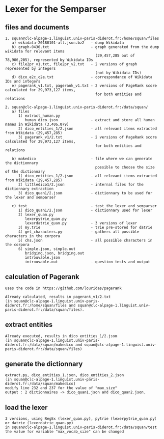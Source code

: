 # Lexer for the Semparser

## files and documents
	1. squan@clc-alpage-1.linguist.univ-paris-diderot.fr:/home/squan/files
	   a) wikidata-20180101-all.json.bz2   - dump Wikidata
	   b) graph-0430.txt                   - graph generated from the dump wikidata for relevant items 
	                                         (29,457,285 out of 78,906,205), represented by Wikidata IDs
	   c) file2pr_v1.txt, file2pr_v2.txt   - 2 versions of graph represented by integers 
	                                         (not by Wikidata IDs)
	   d) dico_e2c_c2e.txt                 - correspondance of Wikidata IDs and integers
	   e) pagerank_v1.txt, pagerank_v1.txt - 2 versions of PageRank score calculated for 29,973,127 items,
                                             for both entities and relations
	
	2. squan@clc-alpage-1.linguist.univ-paris-diderot.fr:/data/squan/
	   a) files
          1) extract_human.py 
             human_dico.json               - extract and store all human names in Wikidata (3,406,079)
          2) dico_entities_1/2.json        - all relevant items extracted from Wikidata (29,457,285)
          3) pagerank_v1/2.txt             - 2 versions of PageRank score calculated for 29,973,127 items,
                                             for both entities and relations

	   b) makedico                         - file where we can generate the dictionnary 
	   									     possible to choose the size of the dictionnary
	   	  1) dico_entities_1/2.json        - all relevant items extracted from Wikidata (29,457,285)
	   	  2) littledico1/2.json            - internal files for the dictionnary extraction
	   	  3) dico_quan1/2.json             - dictionnary to be used for the lexer and semparser

	   c) test                             - test the lexer and semparser
	      1) dico_quan1/2.json             - dictionnary used for lexer
	      2) lexer_quan.py
	         lexerpytrie_quan.py
	         lexerdatrie_quan.py           - 3 versions of lexer
	      3) my.trie                       - trie pre-stored for datrie
	      4) get_characters.py             - gathers all possible characters in the corpora
	      5) chs.json                      - all possible characters in the corpora
	      6) simple.json, simple.out
	         bridging.json, bridging.out
	         introuvable.json
	         introuvable.out               - question tests and output

## calculation of Pagerank
	uses the code in https://github.com/louridas/pagerank

	Already calculated, results in pagerank_v1/2.txt
	(in squan@clc-alpage-1.linguist.univ-paris-diderot.fr:/home/squan/files and squan@clc-alpage-1.linguist.univ-paris-diderot.fr:/data/squan/files).

## extract entities
	Already executed, results in dico_entities_1/2.json
	(in squan@clc-alpage-1.linguist.univ-paris-diderot.fr:/data/squan/makedico and squan@clc-alpage-1.linguist.univ-paris-diderot.fr:/data/squan/files)

## generate the dictionnary
	extract.py, dico_entities_1.json, dico_entities_2.json 
	(in squan@clc-alpage-1.linguist.univ-paris-diderot.fr:/data/squan/makedico)
	modify line 232 and 237 for the value of "max_size"
	output : 2 dictionnaires -> dico_quan1.json and dico_quan2.json.

## load the lexer
	3 versions, using RegEx (lexer_quan.py), pytrie (lexerpytrie_quan.py) or datrie (lexerdatrie_quan.py)
	in squan@clc-alpage-1.linguist.univ-paris-diderot.fr:/data/squan/test
	the value for variable "max_vocab_size" can be changed


